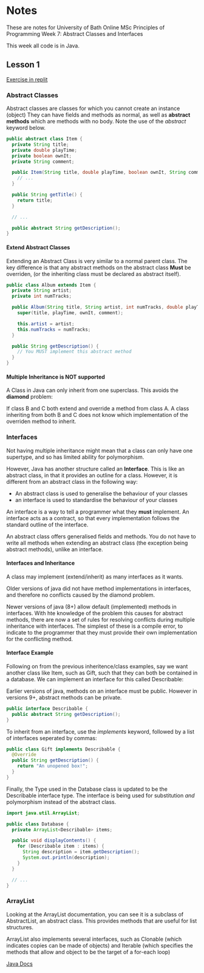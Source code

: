 # Notes

These are notes for University of Bath Online MSc Principles of Programming Week 7:
Abstract Classes and Interfaces

This week all code is in Java.

## Lesson 1

[Exercise in replit](https://replit.com/@rej696/Week7Exercise1#Main.java)

### Abstract Classes

Abstract classes are classes for which you cannot create an instance (object)
They can have fields and methods as normal, as well as __abstract methods__
which are methods with no body.  Note the use of the _abstract_ keyword below.

```java
public abstract class Item {
  private String title;
  private double playTime;
  private boolean ownIt;
  private String comment;

  public Item(String title, double playTime, boolean ownIt, String comment) {
    // ...
  }

  public String getTitle() {
    return title;
  }

  // ...

  public abstract String getDescription();
}
```

#### Extend Abstract Classes
Extending an Abstract Class is very similar to a normal parent class. The key
difference is that any abstract methods on the abstract class __Must__ be
overriden, (or the inheriting class must be declared as abstract itself).

```java
public class Album extends Item {
  private String artist;
  private int numTracks;

  public Album(String title, String artist, int numTracks, double playTime, boolean ownIt, String comment) {
    super(title, playTime, ownIt, comment);

    this.artist = artist;
    this.numTracks = numTracks;
  }

  public String getDescription() {
    // You MUST implement this abstract method
  }
}
```

#### Multiple Inheritance is NOT supported
A Class in Java can only inherit from one superclass. This avoids the
__diamond__ problem:

If class B and C both extend and override a method from class A. A class
inheriting from both B and C does not know which implementation of the overriden
method to inherit.

### Interfaces
Not having multiple inheritance might mean that a class can only have one
supertype, and so has limited ability for polymorphism.

However, Java has another structure called an __Interface__. This is like an
abstract class, in that it provides an outline for a class. However, it is
different from an abstract class in the following way:

- An abstract class is used to generalise the behaviour of your classes
- an interface is used to standardise the behaviour of your classes

An interface is a way to tell a programmer what they __must__ implement.  An
interface acts as a contract, so that every implementation follows the standard
outline of the interface.

An abstract class offers generalised fields and methods. You do not have to
write all methods when extending an abstract class (the exception being abstract
methods), unlike an interface.

#### Interfaces and Inheritance
A class may implement (extend/inherit) as many interfaces as it wants.

Older versions of java did not have method implementations in interfaces, and
therefore no conflicts caused by the diamond problem.

Newer versions of java (8+) allow default (implemented) methods in interfaces.
With hte knowledge of the problem this causes for abstract methods, there are
now a set of rules for resolving conflicts during multiple inheritance with
interfaces. The simplest of these is a compile error, to indicate to the
programmer that they must provide their own implementation for the conflicting
method.

#### Interface Example
Following on from the previous inheritence/class examples, say we want another
class like Item, such as Gift, such that they can both be contained in a
database. We can implement an interface for this called Describable:

Earlier versions of java, methods on an interface must be public. However in
versions 9+, abstract methods can be private.

```java
public interface Describable {
  public abstract String getDescription();
}
```

To inherit from an interface, use the _implements_ keyword, followed by a list
of interfaces seperated by commas:
```java
public class Gift implements Describable {
  @Override
  public String getDescription() {
    return "An unopened box!";
  }
}
```

Finally, the Type used in the Database class is updated to be the Describable
interface type. The interface is being used for substitution _and_ polymorphism
instead of the abstract class.
```java
import java.util.ArrayList;

public class Database {
  private ArrayList<Describable> items;

  public void displayContents() {
    for (Describable item : items) {
      String description = item.getDescription();
      System.out.println(description);
    }
  }

  // ...
}
```

### ArrayList
Looking at the ArrayList documentation, you can see it is a subclass of
AbstractList, an abstract class. This provides methods that are useful for list
structures.

ArrayList also implements several interfaces, such as Clonable (which indicates
copies can be made of objects) and Iterable (which specifies the methods that
allow and object to be the target of a for-each loop)

[Java Docs](https://docs.oracle.com/en/java/javase/11/)

